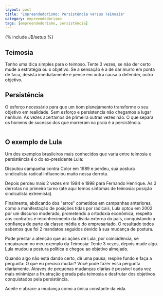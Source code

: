 ```yaml
---
layout: post
title: "Empreendedorismo: Persistência versus Teimosia"
category: empreendedorismo
tags: [empreendedorismo, persistência]
---
```

{% include JB/setup %}

## Teimosia

Tenho uma dica simples para o teimoso. Tente 3 vezes, se não der certo mude a estratégia ou o objetivo. Se a sensação é a de dar murro em ponta de faca, desista imediatamente e pense em outra causa a defender, outro objetivo.


## Persistência

O esforço necessário para que um bom planejamento transforme o seu objetivo em realidade. Sem esforço e persistencia não chegamos a lugar nenhum. Às vezes acertamos de primeira outras vezes não. O que separa os homens de sucesso dos que morreram na praia é a persistência.

<ima src="/images/persistencia.jpg" style="float:right" alt="perstência"/>

## O exemplo de Lula

Um dos exemplos brasileiros mais conhecidos que varia entre teimosia e persistência é o do ex-presidente Lula:

Disputou campanha contra Color em 1989 e perdeu, sua postura sindicalista radical influenciou muito nessa derrota.

Depois perdeu mais 2 vezes em 1994 e 1998 para Fernando Henrique. As 3 derrotas no primeiro turno (até aqui temos sintomas de teimosia: posição sindicalista extremista).

Finalmente, abdicando dos "erros" cometidos em campanhas anteriores, como a manifestação de posições tidas por radicais, Lula optou em 2002 por um discurso moderado, prometendo a ortodoxia econômica, respeito aos contratos e reconhecimento da dívida externa do país, conquistando a confiança de parte da classe média e do empresariado. O resultado todos sabemos que foi 2 mandatos seguidos devido à sua mudança de postura.

Pode prestar a atenção que as ações de Lula, por coincidência, se encaixaram no meu exemplo da Teimosia: Tente 3 vezes, depois mude algo. Lula mudou a postura política e chegou ao objetivo almejado. 

Quando algo não está dando certo, dê uma pausa, respire fundo e faça a pergunta: O que eu preciso mudar? Você pode fazer essa pergunta diariamente. Através de pequenas mudanças diárias é possível cada vez mais minimizar a frustração gerada pela teimosia e desfrutar dos objetivos conquistados pela persistência. 

Aceite e abrace a mudança como a única constante da vida. 

